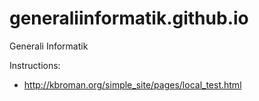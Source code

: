# generaliinformatik.github.io
Generali Informatik

Instructions:
- http://kbroman.org/simple_site/pages/local_test.html
